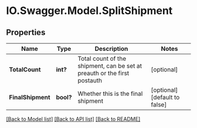 # IO.Swagger.Model.SplitShipment
## Properties

Name | Type | Description | Notes
------------ | ------------- | ------------- | -------------
**TotalCount** | **int?** | Total count of the shipment, can be set at preauth or the first postauth | [optional] 
**FinalShipment** | **bool?** | Whether this is the final shipment | [optional] [default to false]

[[Back to Model list]](../README.md#documentation-for-models) [[Back to API list]](../README.md#documentation-for-api-endpoints) [[Back to README]](../README.md)

